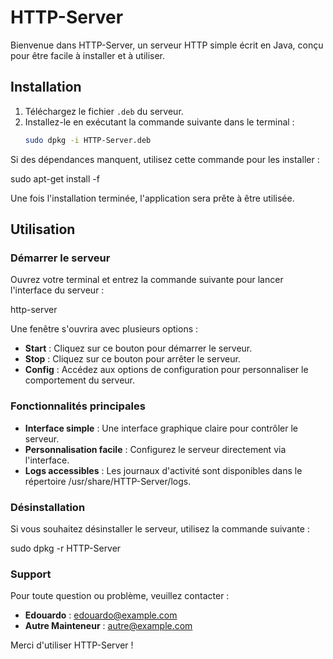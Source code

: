# HTTP-Server

Bienvenue dans HTTP-Server, un serveur HTTP simple écrit en Java, conçu pour être facile à installer et à utiliser.

## Installation

1. Téléchargez le fichier `.deb` du serveur.
2. Installez-le en exécutant la commande suivante dans le terminal :
   ```bash
   sudo dpkg -i HTTP-Server.deb

Si des dépendances manquent, utilisez cette commande pour les installer :

sudo apt-get install -f

Une fois l'installation terminée, l'application sera prête à être utilisée.

## Utilisation

### Démarrer le serveur

Ouvrez votre terminal et entrez la commande suivante pour lancer l'interface du serveur :

http-server

Une fenêtre s'ouvrira avec plusieurs options :

- **Start** : Cliquez sur ce bouton pour démarrer le serveur.
- **Stop** : Cliquez sur ce bouton pour arrêter le serveur.
- **Config** : Accédez aux options de configuration pour personnaliser le comportement du serveur.

### Fonctionnalités principales

- **Interface simple** : Une interface graphique claire pour contrôler le serveur.
- **Personnalisation facile** : Configurez le serveur directement via l'interface.
- **Logs accessibles** : Les journaux d'activité sont disponibles dans le répertoire /usr/share/HTTP-Server/logs.

### Désinstallation

Si vous souhaitez désinstaller le serveur, utilisez la commande suivante :

 sudo dpkg -r HTTP-Server

### Support

Pour toute question ou problème, veuillez contacter :

- **Edouardo** : edouardo@example.com
- **Autre Mainteneur** : autre@example.com

Merci d'utiliser HTTP-Server !
